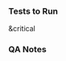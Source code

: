 <!-- Thank you for submitting a pull request.
If this is your first pull request you can find information about
contributing here:
  * https://github.com/posit-dev/positron/blob/main/CONTRIBUTING.md

We recommend synchronizing your branch with the latest changes in the
main branch by either pulling or rebasing.
-->

<!--
  Describe briefly what problem this pull request resolves, or what
  new feature it introduces. Include screenshots of any new or altered
  UI. Link to any GitHub issues but avoid "magic" keywords that will
  automatically close the issue. If there are any details about your
  approach that are unintuitive or you want to draw attention to, please
  describe them here.
-->

### Tests to Run

&critical
<!-- Available tags:
  &apps, &connections, &console, &data-explorer, &duck-db, &help, &layouts, &viewer, &editor, &quarto, &console, &new-project-wizard
  &notebook, &outline, &plots, &editor, &r-markdown, &r-pkg-development, &reticulate, &test-explorer, &top-action-bar, &variables
-->

### QA Notes

<!--
  Add additional information for QA on how to validate the change,
  paying special attention to the level of risk, adjacent areas that
  could be affected by the change, and any important contextual
  information not present in the linked issues.
-->
